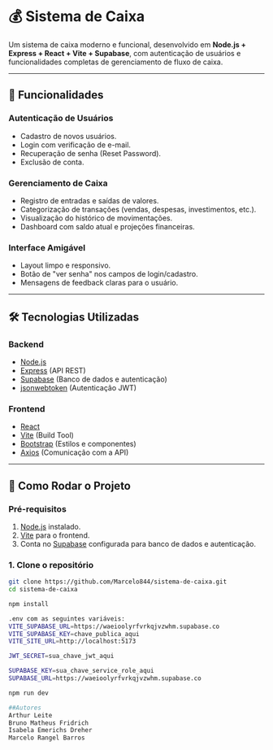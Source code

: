# 💰 Sistema de Caixa

Um sistema de caixa moderno e funcional, desenvolvido em **Node.js + Express + React + Vite + Supabase**, com autenticação de usuários e funcionalidades completas de gerenciamento de fluxo de caixa.

---

## 🚀 Funcionalidades

### **Autenticação de Usuários**
- Cadastro de novos usuários.
- Login com verificação de e-mail.
- Recuperação de senha (Reset Password).
- Exclusão de conta.

### **Gerenciamento de Caixa**
- Registro de entradas e saídas de valores.
- Categorização de transações (vendas, despesas, investimentos, etc.).
- Visualização do histórico de movimentações.
- Dashboard com saldo atual e projeções financeiras.

### **Interface Amigável**
- Layout limpo e responsivo.
- Botão de "ver senha" nos campos de login/cadastro.
- Mensagens de feedback claras para o usuário.

---

## 🛠️ Tecnologias Utilizadas

### **Backend**
- [Node.js](https://nodejs.org/)
- [Express](https://expressjs.com/) (API REST)
- [Supabase](https://supabase.com/) (Banco de dados e autenticação)
- [jsonwebtoken](https://www.npmjs.com/package/jsonwebtoken) (Autenticação JWT)

### **Frontend**
- [React](https://reactjs.org/)
- [Vite](https://vitejs.dev/) (Build Tool)
- [Bootstrap](https://getbootstrap.com/) (Estilos e componentes)
- [Axios](https://axios-http.com/) (Comunicação com a API)

---

## 🔧 Como Rodar o Projeto

### **Pré-requisitos**
1. [Node.js](https://nodejs.org/) instalado.
2. [Vite](https://vitejs.dev/) para o frontend.
3. Conta no [Supabase](https://supabase.com/) configurada para banco de dados e autenticação.

### 1. Clone o repositório
```bash
git clone https://github.com/Marcelo844/sistema-de-caixa.git
cd sistema-de-caixa

npm install

.env com as seguintes variáveis:
VITE_SUPABASE_URL=https://waeioolyrfvrkqjvzwhm.supabase.co
VITE_SUPABASE_KEY=chave_publica_aqui
VITE_SITE_URL=http://localhost:5173

JWT_SECRET=sua_chave_jwt_aqui

SUPABASE_KEY=sua_chave_service_role_aqui
SUPABASE_URL=https://waeioolyrfvrkqjvzwhm.supabase.co

npm run dev

##Autores
Arthur Leite
Bruno Matheus Fridrich
Isabela Emerichs Dreher
Marcelo Rangel Barros
